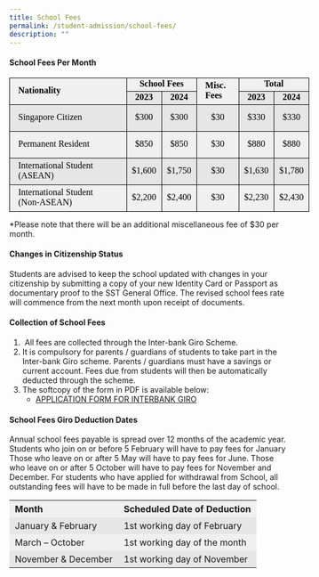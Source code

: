 ```yaml
---
title: School Fees
permalink: /student-admission/school-fees/
description: ""
---
```

#### School Fees Per Month

  

<table style="font-family: Arial, Helvetica, sans-serif; font-size: small; font-style: normal; font-variant-ligatures: normal; font-variant-caps: normal; font-weight: 400; letter-spacing: normal; orphans: 2; text-align: start; text-transform: none; white-space: normal; widows: 2; word-spacing: 0px; -webkit-text-stroke-width: 0px; background-color: rgb(255, 255, 255); text-decoration-thickness: initial; text-decoration-style: initial; text-decoration-color: initial; color: rgb(80, 0, 80); border-collapse: collapse; width: 405pt;" width="540" cellspacing="0" cellpadding="0" border="0"><colgroup><col style="width: 165pt;" width="220"><col style="width: 48pt;" span="5" width="64"></colgroup><tbody><tr style="height: 15pt;" height="20"><td style="margin: 0px; height: 30pt; width: 165pt; font-size: 12pt; font-weight: 700; font-family: &quot;Times New Roman&quot;, serif; vertical-align: middle; border-width: 1pt 0.5pt 0.5pt 1pt; border-style: solid; border-color: windowtext; background: rgb(240, 240, 240); padding-left: 15px; padding-top: 1px; padding-right: 1px; color: black;" width="220" height="40" rowspan="2">Nationality</td><td style="margin: 0px; border-left: none; width: 96pt; font-size: 12pt; font-weight: 700; font-family: &quot;Times New Roman&quot;, serif; text-align: center; vertical-align: middle; border-top: 1pt solid windowtext; border-right: 0.5pt solid windowtext; border-bottom: 0.5pt solid windowtext; background: rgb(240, 240, 240); padding-top: 1px; padding-right: 1px; padding-left: 1px; color: black;" width="128" colspan="2">School Fees</td><td style="margin: 0px; width: 48pt; font-size: 12pt; font-weight: 700; font-family: &quot;Times New Roman&quot;, serif; vertical-align: middle; border-width: 1pt 0.5pt 0.5pt; border-style: solid; border-color: windowtext; background: rgb(240, 240, 240); padding-left: 15px; padding-top: 1px; padding-right: 1px; color: black;" width="64" rowspan="2">Misc. Fees</td><td style="margin: 0px; border-right: 1pt solid black; border-left: none; width: 96pt; font-size: 12pt; font-weight: 700; font-family: &quot;Times New Roman&quot;, serif; text-align: center; vertical-align: middle; border-top: 1pt solid windowtext; border-bottom: 0.5pt solid windowtext; background: rgb(240, 240, 240); padding-top: 1px; padding-right: 1px; padding-left: 1px; color: black;" width="128" colspan="2">Total</td></tr><tr style="height: 15pt;" height="20"><td style="margin: 0px; height: 15pt; border-top: none; border-left: none; width: 48pt; font-size: 12pt; font-weight: 700; font-family: &quot;Times New Roman&quot;, serif; text-align: center; vertical-align: middle; border-right: 0.5pt solid windowtext; border-bottom: 0.5pt solid windowtext; background: rgb(230, 230, 230); padding-top: 1px; padding-right: 1px; padding-left: 1px; color: black;" width="64" height="20">2023</td><td style="margin: 0px; border-top: none; border-left: none; width: 48pt; font-size: 12pt; font-weight: 700; font-family: &quot;Times New Roman&quot;, serif; text-align: center; vertical-align: middle; border-right: 0.5pt solid windowtext; border-bottom: 0.5pt solid windowtext; background: rgb(230, 230, 230); padding-top: 1px; padding-right: 1px; padding-left: 1px; color: black;" width="64">2024</td><td style="margin: 0px; border-top: none; border-left: none; width: 48pt; font-size: 12pt; font-weight: 700; font-family: &quot;Times New Roman&quot;, serif; text-align: center; vertical-align: middle; border-right: 0.5pt solid windowtext; border-bottom: 0.5pt solid windowtext; background: rgb(230, 230, 230); padding-top: 1px; padding-right: 1px; padding-left: 1px; color: black;" width="64">2023</td><td style="margin: 0px; border-top: none; border-left: none; width: 48pt; font-size: 12pt; font-weight: 700; font-family: &quot;Times New Roman&quot;, serif; text-align: center; vertical-align: middle; border-right: 1pt solid windowtext; border-bottom: 0.5pt solid windowtext; background: rgb(230, 230, 230); padding-top: 1px; padding-right: 1px; padding-left: 1px; color: black;" width="64">2024</td></tr><tr style="height: 36pt;" height="48"><td style="margin: 0px; height: 36pt; border-top: none; width: 165pt; font-size: 12pt; font-family: &quot;Times New Roman&quot;, serif; vertical-align: middle; border-right: 0.5pt solid windowtext; border-bottom: 0.5pt solid windowtext; border-left: 1pt solid windowtext; background: rgb(230, 230, 230); padding-left: 15px; padding-top: 1px; padding-right: 1px; color: black;" width="220" height="48">Singapore Citizen</td><td style="margin: 0px; border-top: none; border-left: none; width: 48pt; font-size: 12pt; font-family: &quot;Times New Roman&quot;, serif; text-align: center; vertical-align: middle; border-right: 0.5pt solid windowtext; border-bottom: 0.5pt solid windowtext; background: rgb(230, 230, 230); padding-top: 1px; padding-right: 1px; padding-left: 1px; color: black;" width="64">$300</td><td style="margin: 0px; border-top: none; border-left: none; width: 48pt; font-size: 12pt; font-family: &quot;Times New Roman&quot;, serif; text-align: center; vertical-align: middle; border-right: 0.5pt solid windowtext; border-bottom: 0.5pt solid windowtext; background: rgb(230, 230, 230); padding-top: 1px; padding-right: 1px; padding-left: 1px; color: black;" width="64">$300</td><td style="margin: 0px; border-top: none; border-left: none; width: 48pt; font-size: 12pt; font-family: &quot;Times New Roman&quot;, serif; text-align: center; vertical-align: middle; border-right: 0.5pt solid windowtext; border-bottom: 0.5pt solid windowtext; background: rgb(230, 230, 230); padding-top: 1px; padding-right: 1px; padding-left: 1px; color: black;" width="64">$30</td><td style="margin: 0px; border-top: none; border-left: none; width: 48pt; font-size: 12pt; font-family: &quot;Times New Roman&quot;, serif; text-align: center; vertical-align: middle; border-right: 0.5pt solid windowtext; border-bottom: 0.5pt solid windowtext; background: rgb(230, 230, 230); padding-top: 1px; padding-right: 1px; padding-left: 1px; color: black;" width="64">$330</td><td style="margin: 0px; border-top: none; border-left: none; width: 48pt; font-size: 12pt; font-family: &quot;Times New Roman&quot;, serif; text-align: center; vertical-align: middle; border-right: 1pt solid windowtext; border-bottom: 0.5pt solid windowtext; background: rgb(230, 230, 230); padding-top: 1px; padding-right: 1px; padding-left: 1px; color: black;" width="64">$330</td></tr><tr style="height: 36pt;" height="48"><td style="margin: 0px; height: 36pt; border-top: none; width: 165pt; font-size: 12pt; font-family: &quot;Times New Roman&quot;, serif; vertical-align: middle; border-right: 0.5pt solid windowtext; border-bottom: 0.5pt solid windowtext; border-left: 1pt solid windowtext; background: rgb(240, 240, 240); padding-left: 15px; padding-top: 1px; padding-right: 1px; color: black;" width="220" height="48">Permanent Resident</td><td style="margin: 0px; border-top: none; border-left: none; width: 48pt; font-size: 12pt; font-family: &quot;Times New Roman&quot;, serif; text-align: center; vertical-align: middle; border-right: 0.5pt solid windowtext; border-bottom: 0.5pt solid windowtext; background: rgb(240, 240, 240); padding-top: 1px; padding-right: 1px; padding-left: 1px; color: black;" width="64">$850</td><td style="margin: 0px; border-top: none; border-left: none; width: 48pt; font-size: 12pt; font-family: &quot;Times New Roman&quot;, serif; text-align: center; vertical-align: middle; border-right: 0.5pt solid windowtext; border-bottom: 0.5pt solid windowtext; background: rgb(240, 240, 240); padding-top: 1px; padding-right: 1px; padding-left: 1px; color: black;" width="64">$850</td><td style="margin: 0px; border-top: none; border-left: none; width: 48pt; font-size: 12pt; font-family: &quot;Times New Roman&quot;, serif; text-align: center; vertical-align: middle; border-right: 0.5pt solid windowtext; border-bottom: 0.5pt solid windowtext; background: rgb(240, 240, 240); padding-top: 1px; padding-right: 1px; padding-left: 1px; color: black;" width="64">$30</td><td style="margin: 0px; border-top: none; border-left: none; width: 48pt; font-size: 12pt; font-family: &quot;Times New Roman&quot;, serif; text-align: center; vertical-align: middle; border-right: 0.5pt solid windowtext; border-bottom: 0.5pt solid windowtext; background: rgb(240, 240, 240); padding-top: 1px; padding-right: 1px; padding-left: 1px; color: black;" width="64">$880</td><td style="margin: 0px; border-top: none; border-left: none; width: 48pt; font-size: 12pt; font-family: &quot;Times New Roman&quot;, serif; text-align: center; vertical-align: middle; border-right: 1pt solid windowtext; border-bottom: 0.5pt solid windowtext; background: rgb(240, 240, 240); padding-top: 1px; padding-right: 1px; padding-left: 1px; color: black;" width="64">$880</td></tr><tr style="height: 36pt;" height="48"><td style="margin: 0px; height: 36pt; border-top: none; width: 165pt; font-size: 12pt; font-family: &quot;Times New Roman&quot;, serif; vertical-align: middle; border-right: 0.5pt solid windowtext; border-bottom: 0.5pt solid windowtext; border-left: 1pt solid windowtext; background: rgb(230, 230, 230); padding-left: 15px; padding-top: 1px; padding-right: 1px; color: black;" width="220" height="48">International Student<br>(ASEAN)</td><td style="margin: 0px; border-top: none; border-left: none; width: 48pt; font-size: 12pt; font-family: &quot;Times New Roman&quot;, serif; text-align: center; vertical-align: middle; border-right: 0.5pt solid windowtext; border-bottom: 0.5pt solid windowtext; background: rgb(230, 230, 230); padding-top: 1px; padding-right: 1px; padding-left: 1px; color: black;" width="64">$1,600</td><td style="margin: 0px; border-top: none; border-left: none; width: 48pt; font-size: 12pt; font-family: &quot;Times New Roman&quot;, serif; text-align: center; vertical-align: middle; border-right: 0.5pt solid windowtext; border-bottom: 0.5pt solid windowtext; background: rgb(230, 230, 230); padding-top: 1px; padding-right: 1px; padding-left: 1px; color: black;" width="64">$1,750</td><td style="margin: 0px; border-top: none; border-left: none; width: 48pt; font-size: 12pt; font-family: &quot;Times New Roman&quot;, serif; text-align: center; vertical-align: middle; border-right: 0.5pt solid windowtext; border-bottom: 0.5pt solid windowtext; background: rgb(230, 230, 230); padding-top: 1px; padding-right: 1px; padding-left: 1px; color: black;" width="64">$30</td><td style="margin: 0px; border-top: none; border-left: none; width: 48pt; font-size: 12pt; font-family: &quot;Times New Roman&quot;, serif; text-align: center; vertical-align: middle; border-right: 0.5pt solid windowtext; border-bottom: 0.5pt solid windowtext; background: rgb(230, 230, 230); padding-top: 1px; padding-right: 1px; padding-left: 1px; color: black;" width="64">$1,630</td><td style="margin: 0px; border-top: none; border-left: none; width: 48pt; font-size: 12pt; font-family: &quot;Times New Roman&quot;, serif; text-align: center; vertical-align: middle; border-right: 1pt solid windowtext; border-bottom: 0.5pt solid windowtext; background: rgb(230, 230, 230); padding-top: 1px; padding-right: 1px; padding-left: 1px; color: black;" width="64">$1,780</td></tr><tr style="height: 36pt;" height="48"><td style="margin: 0px; height: 36pt; border-top: none; width: 165pt; font-size: 12pt; font-family: &quot;Times New Roman&quot;, serif; vertical-align: middle; border-right: 0.5pt solid windowtext; border-bottom: 1pt solid windowtext; border-left: 1pt solid windowtext; background: rgb(240, 240, 240); padding-left: 15px; padding-top: 1px; padding-right: 1px; color: black;" width="220" height="48">International Student<br>(Non-ASEAN)</td><td style="margin: 0px; border-top: none; border-left: none; width: 48pt; font-size: 12pt; font-family: &quot;Times New Roman&quot;, serif; text-align: center; vertical-align: middle; border-right: 0.5pt solid windowtext; border-bottom: 1pt solid windowtext; background: rgb(240, 240, 240); padding-top: 1px; padding-right: 1px; padding-left: 1px; color: black;" width="64">$2,200</td><td style="margin: 0px; border-top: none; border-left: none; width: 48pt; font-size: 12pt; font-family: &quot;Times New Roman&quot;, serif; text-align: center; vertical-align: middle; border-right: 0.5pt solid windowtext; border-bottom: 1pt solid windowtext; background: rgb(240, 240, 240); padding-top: 1px; padding-right: 1px; padding-left: 1px; color: black;" width="64">$2,400</td><td style="margin: 0px; border-top: none; border-left: none; width: 48pt; font-size: 12pt; font-family: &quot;Times New Roman&quot;, serif; text-align: center; vertical-align: middle; border-right: 0.5pt solid windowtext; border-bottom: 1pt solid windowtext; background: rgb(240, 240, 240); padding-top: 1px; padding-right: 1px; padding-left: 1px; color: black;" width="64">$30</td><td style="margin: 0px; border-top: none; border-left: none; width: 48pt; font-size: 12pt; font-family: &quot;Times New Roman&quot;, serif; text-align: center; vertical-align: middle; border-right: 0.5pt solid windowtext; border-bottom: 1pt solid windowtext; background: rgb(240, 240, 240); padding-top: 1px; padding-right: 1px; padding-left: 1px; color: black;" width="64">$2,230</td><td style="margin: 0px; border-top: none; border-left: none; width: 48pt; font-size: 12pt; font-family: &quot;Times New Roman&quot;, serif; text-align: center; vertical-align: middle; border-right: 1pt solid windowtext; border-bottom: 1pt solid windowtext; background: rgb(240, 240, 240); padding-top: 1px; padding-right: 1px; padding-left: 1px; color: black;" width="64">$2,430</td></tr></tbody></table>

*Please note that there will be an additional miscellaneous fee of $30 per month.


#### Changes in Citizenship Status

Students are advised to keep the school updated with changes in your citizenship by submitting a copy of your new Identity Card or Passport as documentary proof to the SST General Office. The revised school fees rate will commence from the next month upon receipt of documents.

#### Collection of School Fees

1.  &nbsp;All fees are collected through the Inter-bank Giro Scheme.
2.  It is compulsory for parents / guardians of students to take part in the Inter-bank Giro scheme. Parents / guardians must have a savings or current account. Fees due from students will then be automatically deducted through the scheme.
3.  The softcopy of the form in PDF is available below:
    *   [APPLICATION FORM FOR INTERBANK GIRO](https://www-sst-edu-sg-admin.cwp.sg/wp-content/uploads/2019/04/APPLICATION-FORM-FOR-INTERBANK-GIRO_15072016-1.pdf)

#### School Fees Giro Deduction Dates

Annual school fees payable is spread over 12 months of the academic year. Students who join on or before 5 February will have to pay fees for January Those who leave on or after 5 May will have to pay fees for June. Those who leave on or after 5 October will have to pay fees for November and December. For students who have applied for withdrawal from School, all outstanding fees will have to be made in full before the last day of school.

<table style="box-sizing: inherit; border-collapse: collapse; border-spacing: 0px; width: 820px; max-width: 100%;"><tbody style="box-sizing: inherit;"><tr style="box-sizing: inherit; background: rgb(240, 240, 240);"><td style="box-sizing: inherit; padding: 5px 10px; border-color: transparent;"><strong style="box-sizing: inherit; font-weight: bold;">Month</strong></td><td style="box-sizing: inherit; padding: 5px 10px; border-color: transparent;"><strong style="box-sizing: inherit; font-weight: bold;">Scheduled Date of Deduction</strong></td></tr><tr style="box-sizing: inherit; background: rgb(230, 230, 230);"><td style="box-sizing: inherit; padding: 5px 10px; border-color: transparent;">January &amp; February</td><td style="box-sizing: inherit; padding: 5px 10px; border-color: transparent;">1st working day of February</td></tr><tr style="box-sizing: inherit; background: rgb(240, 240, 240);"><td style="box-sizing: inherit; padding: 5px 10px; border-color: transparent;">March – October</td><td style="box-sizing: inherit; padding: 5px 10px; border-color: transparent;">1st working day of the month</td></tr><tr style="box-sizing: inherit; background: rgb(230, 230, 230);"><td style="box-sizing: inherit; padding: 5px 10px; border-color: transparent;">November &amp; December</td><td style="box-sizing: inherit; padding: 5px 10px; border-color: transparent;">1st working day of November</td></tr></tbody></table>